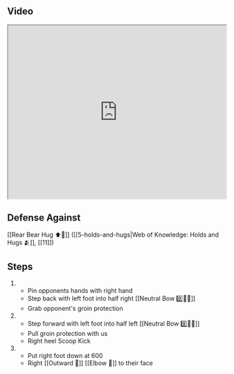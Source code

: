 ## Video

<iframe src="https://www.youtube.com/embed/0oaQcc1cbzE?start=256" width="100%" height="400"></iframe>

## Defense Against

[[Rear Bear Hug ⬆️🐻]] ([[5-holds-and-hugs|Web of Knowledge: Holds and Hugs 🫂]], [[11]])
## Steps

1. - Pin opponents hands with right hand
    - Step back with left foot into half right [[Neutral Bow 0️⃣🧍‍♂️]]
    - Grab opponent's groin protection
2. - Step forward with left foot into half left [[Neutral Bow 0️⃣🧍‍♂️]]
    - Pull groin protection with us
    - Right heel Scoop Kick
3. - Put right foot down at 600
    - Right [[Outward 🔼]] [[Elbow 💪]] to their face
